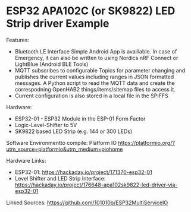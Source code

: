 # ESP32 APA102C (or SK9822) LED Strip driver Example

Features:
- Bluetooth LE Interface 
	Simple Android App is availlable.
	In case of Emergency, it can also be written to using Nordics nRF Connect or LightBlue (Android BLE Tools)
- MQTT 
	subscribes to configurable Topics for parameter changing and publishes the current values including ranges in JSON formatted messages.
	A Python script to read the MQTT data and create the correspodning OpenHAB2 things/items/sitemap files to access it.
- Current configuration is also stored in a local file in the SPIFFS

Hardware:
- ESP32-01 - ESP32 Module in the ESP-01 Form Factor 
- Logic-Level-Shifter to 5V
- SK9822 based LED Strip (e.g. 144 or 300 LEDs)

Software Environmentto compile: Platform IO https://platformio.org/?utm_source=platformio&utm_medium=piohome

Hardware Links:
- ESP32-01: https://hackaday.io/project/171370-esp32-01
- Level Shifter and LED Strip Interface: https://hackaday.io/project/176648-apa102sk9822-led-driver-via-esp32-01

Linked Sources: https://github.com/101010b/ESP32MultiServiceIO
